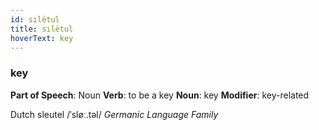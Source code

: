 ```yaml
---
id: sılëtul
title: sılëtul
hoverText: key
---
```


### key

**Part of Speech**: Noun
**Verb**: to be a key
**Noun**: key
**Modifier**: key-related

Dutch sleutel /ˈsløː.təl/
*Germanic Language Family*